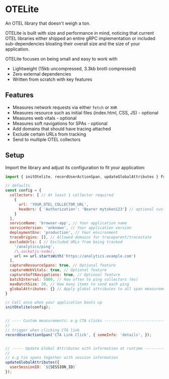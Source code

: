 # OTELite

An OTEL library that doesn't weigh a ton.

OTELite is built with size and performance in mind, noticing that current OTEL libraries either shipped an entire gRPC implementation or included sub-dependencies bloating their overall size and the size of your application.

OTELite focuses on being small and easy to work with

- Lightweight (15kb uncompressed, 3.3kb brotli compressed)
- Zero external dependencies
- Written from scratch with key features

## Features

- Measures network requests via either `fetch` or `XHR`
- Measures resource such as initial files (index.html, CSS, JS) - optional
- Measures web vitals - optional
- Measures soft navigations for SPAs - optional
- Add domains that should have tracing attached
- Exclude certain URLs from tracking
- Send to multiple OTEL collectors

## Setup

Import the library and adjust its configuration to fit your application:

```js
import { initOtelite, recordUserActionSpan, updateGlobalAttributes } from './otelite-web.js';

// defaults
const config = {
  collectors: [ // At least 1 collector required
    {
      url: 'YOUR_OTEL_COLLECTOR_URL',
      headers: { 'Authorization': 'Bearer mytoken123'} // optional custom headers required for your collector
    }
  ],
  serviceName: 'browser-app', // Your application name
  serviceVersion: 'unknown', // Your application version
  deploymentEnv: 'production', // Your environment
  traceOrigins: [], // Allowed domains for traceparent/tracestate
  excludeUrls: [ // Excluded URLs from being tracked
    '/analytics/ping',
    /\.socketjs-node/,
    url => url.startsWith('https://analytics.example.com')
  ],
  captureResourceSpans: true, // Optional feature
  captureWebVitals: true, // Optional feature
  captureSoftNavigations: true, // Optional feature
  batchInterval: 5000, // How often to ping collectors (ms)
  maxBatchSize: 20, // How many items to send each ping
  globalAttributes: {} // Apply global attributes to all span measurements
}

// Call once when your application boots up
initOtelite(config);


// ---- Custom measurements: e.g CTA clicks ----------------------------
//
// trigger when clicking CTA link
recordUserActionSpan('CTA Link Click', { someInfo: 'details', });


// ----- Update Global Attributes with information at runtime -----------
//
// e.g tie spans together with session information
updateGlobalAttributes({
  userSessionID: `${SESSION_ID}`
});
```